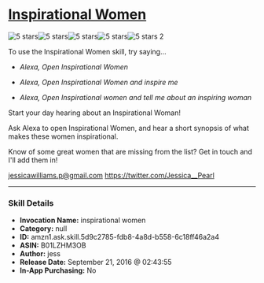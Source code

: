 # [Inspirational Women](http://alexa.amazon.com/#skills/amzn1.ask.skill.5d9c2785-fdb8-4a8d-b558-6c18ff46a2a4)
![5 stars](../../images/ic_star_black_18dp_1x.png)![5 stars](../../images/ic_star_black_18dp_1x.png)![5 stars](../../images/ic_star_black_18dp_1x.png)![5 stars](../../images/ic_star_black_18dp_1x.png)![5 stars](../../images/ic_star_black_18dp_1x.png) 2

To use the Inspirational Women skill, try saying...

* *Alexa, Open Inspirational Women*

* *Alexa, Open Inspirational Women and inspire me*

* *Alexa, Open Inspirational women and tell me about an inspiring woman*

Start your day hearing about an Inspirational Woman!

Ask Alexa to open Inspirational Women, and hear a short synopsis of what makes these women inspirational.

Know of some great women that are missing from the list? Get in touch and I'll add them in!

jessicawilliams.p@gmail.com
https://twitter.com/Jessica__Pearl

***

### Skill Details

* **Invocation Name:** inspirational women
* **Category:** null
* **ID:** amzn1.ask.skill.5d9c2785-fdb8-4a8d-b558-6c18ff46a2a4
* **ASIN:** B01LZHM3OB
* **Author:** jess
* **Release Date:** September 21, 2016 @ 02:43:55
* **In-App Purchasing:** No
